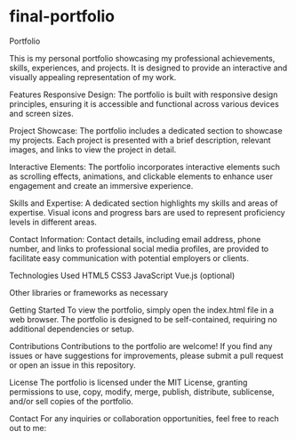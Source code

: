 # final-portfolio
Portfolio


This is my personal portfolio showcasing my professional achievements, skills, experiences, and projects. It is designed to provide an interactive and visually appealing representation of my work.

Features
Responsive Design: The portfolio is built with responsive design principles, ensuring it is accessible and functional across various devices and screen sizes.

Project Showcase: The portfolio includes a dedicated section to showcase my projects. Each project is presented with a brief description, relevant images, and links to view the project in detail.

Interactive Elements: The portfolio incorporates interactive elements such as scrolling effects, animations, and clickable elements to enhance user engagement and create an immersive experience.

Skills and Expertise: A dedicated section highlights my skills and areas of expertise. Visual icons and progress bars are used to represent proficiency levels in different areas.

Contact Information: Contact details, including email address, phone number, and links to professional social media profiles, are provided to facilitate easy communication with potential employers or clients.

Technologies Used
HTML5
CSS3
JavaScript
Vue.js (optional)

Other libraries or frameworks as necessary

Getting Started
To view the portfolio, simply open the index.html file in a web browser. The portfolio is designed to be self-contained, requiring no additional dependencies or setup.

Contributions
Contributions to the portfolio are welcome! If you find any issues or have suggestions for improvements, please submit a pull request or open an issue in this repository.

License
The portfolio is licensed under the MIT License, granting permissions to use, copy, modify, merge, publish, distribute, sublicense, and/or sell copies of the portfolio.

Contact
For any inquiries or collaboration opportunities, feel free to reach out to me:
